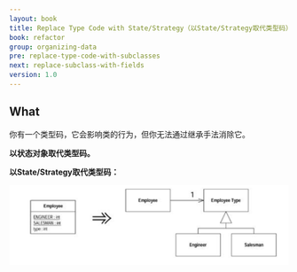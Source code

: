 ```yaml
---
layout: book
title: Replace Type Code with State/Strategy（以State/Strategy取代类型码）
book: refactor
group: organizing-data
pre: replace-type-code-with-subclasses
next: replace-subclass-with-fields
version: 1.0
---
```



## What

你有一个类型码，它会影响类的行为，但你无法通过继承手法消除它。

**以状态对象取代类型码。**


**以State/Strategy取代类型码：**

![Replace Type Code with State/Strategy](../images/replace-type-code-with-state-or-strategy.png)